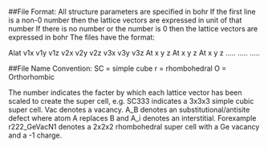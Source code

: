 ##File Format:
All structure parameters are specified in bohr
If the first line is a non-0 number then the lattice vectors are expressed in unit of that number
If there is no number or the number is 0 then the lattice vectors are expressed in bohr
The files have the format:

Alat
v1x v1y v1z
v2x v2y v2z
v3x v3y v3z
At x y z
At x y z
At x y z
.....
.....
.....


##File Name Convention:
SC = simple cube
r  = rhombohedral
O  = Orthorhombic

The number indicates the facter by which each lattice vector has been scaled to create the super cell, e.g. SC333 indicates a 3x3x3 simple cubic super cell.
Vac denotes a vacancy. A_B denotes an substitutional/antisite defect where atom A replaces B and A_i denotes an interstitial.
Forexample r222_GeVacN1 denotes a 2x2x2 rhombohedral super cell with a Ge vacancy and a -1 charge.
